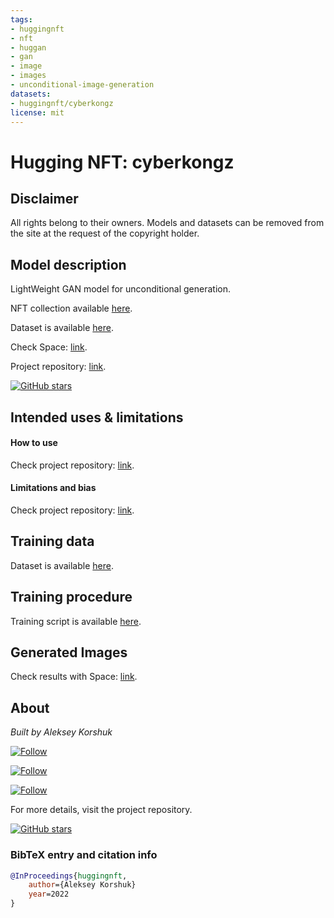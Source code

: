 ```yaml
---
tags:
- huggingnft
- nft
- huggan
- gan
- image
- images
- unconditional-image-generation
datasets:
- huggingnft/cyberkongz
license: mit
---
```


# Hugging NFT: cyberkongz

## Disclaimer

All rights belong to their owners. Models and datasets can be removed from the site at the request of the copyright
holder.

## Model description

LightWeight GAN model for unconditional generation.

NFT collection available [here](https://opensea.io/collection/cyberkongz).

Dataset is available [here](https://huggingface.co/datasets/huggingnft/cyberkongz).

Check Space: [link](https://huggingface.co/spaces/AlekseyKorshuk/huggingnft).

Project repository: [link](https://github.com/AlekseyKorshuk/huggingnft).

[![GitHub stars](https://img.shields.io/github/stars/AlekseyKorshuk/huggingnft?style=social)](https://github.com/AlekseyKorshuk/huggingnft)

## Intended uses & limitations

#### How to use

Check project repository: [link](https://github.com/AlekseyKorshuk/huggingnft).

#### Limitations and bias

Check project repository: [link](https://github.com/AlekseyKorshuk/huggingnft).

## Training data

Dataset is available [here](https://huggingface.co/datasets/huggingnft/cyberkongz).

## Training procedure

Training script is available [here](https://github.com/AlekseyKorshuk/huggingnft).

## Generated Images

Check results with Space: [link](https://huggingface.co/spaces/AlekseyKorshuk/huggingnft).

## About

*Built by Aleksey Korshuk*

[![Follow](https://img.shields.io/github/followers/AlekseyKorshuk?style=social)](https://github.com/AlekseyKorshuk)

[![Follow](https://img.shields.io/twitter/follow/alekseykorshuk?style=social)](https://twitter.com/intent/follow?screen_name=alekseykorshuk)

[![Follow](https://img.shields.io/badge/dynamic/json?color=blue&label=Telegram%20Channel&query=%24.result&url=https%3A%2F%2Fapi.telegram.org%2Fbot1929545866%3AAAFGhV-KKnegEcLiyYJxsc4zV6C-bdPEBtQ%2FgetChatMemberCount%3Fchat_id%3D-1001253621662&style=social&logo=telegram)](https://t.me/joinchat/_CQ04KjcJ-4yZTky)

For more details, visit the project repository.

[![GitHub stars](https://img.shields.io/github/stars/AlekseyKorshuk/huggingnft?style=social)](https://github.com/AlekseyKorshuk/huggingnft)

### BibTeX entry and citation info

```bibtex
@InProceedings{huggingnft,
    author={Aleksey Korshuk}
    year=2022
}
```

